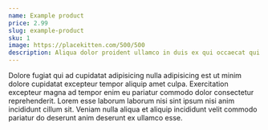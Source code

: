 ```yaml
---
name: Example product
price: 2.99
slug: example-product
sku: 1
image: https://placekitten.com/500/500
description: Aliqua dolor proident ullamco in duis ex qui occaecat qui occaecat elit nulla.
---
```


Dolore fugiat qui ad cupidatat adipisicing nulla adipisicing est ut minim dolore cupidatat excepteur tempor aliquip amet culpa. Exercitation excepteur magna ad tempor enim eu pariatur commodo dolor consectetur reprehenderit. Lorem esse laborum laborum nisi sint ipsum nisi anim incididunt cillum sit. Veniam nulla aliqua et aliquip incididunt velit commodo pariatur do deserunt anim deserunt ex ullamco esse.
